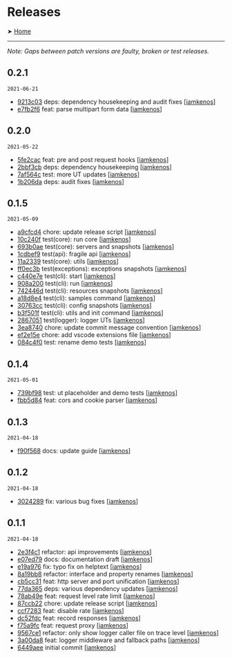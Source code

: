 # Releases

➤ [Home](../README.md)

---

_Note: Gaps between patch versions are faulty, broken or test releases._

## 0.2.1

`2021-06-21`

- [9213c03](https://github.com//iamkenos/fragile/commit/9213c03) deps: dependency housekeeping and audit fixes [[iamkenos](https://github.com/iamkenos)]
- [e7fb2f6](https://github.com//iamkenos/fragile/commit/e7fb2f6) feat: parse multipart form data [[iamkenos](https://github.com/iamkenos)]

## 0.2.0

`2021-05-22`

- [5fe2cac](https://github.com//iamkenos/fragile/commit/d5ea77d) feat: pre and post request hooks [[iamkenos](https://github.com/iamkenos)]
- [2bbf3cb](https://github.com//iamkenos/fragile/commit/2bbf3cb) deps: dependency housekeeping [[iamkenos](https://github.com/iamkenos)]
- [7af564c](https://github.com//iamkenos/fragile/commit/7af564c) test: more UT updates [[iamkenos](https://github.com/iamkenos)]
- [1b206da](https://github.com//iamkenos/fragile/commit/1b206da) deps: audit fixes [[iamkenos](https://github.com/iamkenos)]

## 0.1.5

`2021-05-09`

- [a9cfcd4](https://github.com//iamkenos/fragile/commit/a9cfcd4) chore: update release script [[iamkenos](https://github.com/iamkenos)]
- [10c240f](https://github.com//iamkenos/fragile/commit/10c240f) test(core): run core [[iamkenos](https://github.com/iamkenos)]
- [693b0ae](https://github.com//iamkenos/fragile/commit/693b0ae) test(core): servers and snapshots [[iamkenos](https://github.com/iamkenos)]
- [1cdbef9](https://github.com//iamkenos/fragile/commit/1cdbef9) test(api): fragile api [[iamkenos](https://github.com/iamkenos)]
- [11a2339](https://github.com//iamkenos/fragile/commit/11a2339) test(core): utils [[iamkenos](https://github.com/iamkenos)]
- [ff0ec3b](https://github.com//iamkenos/fragile/commit/ff0ec3b) test(exceptions): exceptions snapshots [[iamkenos](https://github.com/iamkenos)]
- [c440e7e](https://github.com//iamkenos/fragile/commit/c440e7e) test(cli): start [[iamkenos](https://github.com/iamkenos)]
- [908a200](https://github.com//iamkenos/fragile/commit/908a200) test(cli): run [[iamkenos](https://github.com/iamkenos)]
- [742446d](https://github.com//iamkenos/fragile/commit/742446d) test(cli): resources snapshots [[iamkenos](https://github.com/iamkenos)]
- [a18d8e4](https://github.com//iamkenos/fragile/commit/a18d8e4) test(cli): samples command [[iamkenos](https://github.com/iamkenos)]
- [30763cc](https://github.com//iamkenos/fragile/commit/30763cc) test(cli): config snapshots [[iamkenos](https://github.com/iamkenos)]
- [b3f501f](https://github.com//iamkenos/fragile/commit/b3f501f) test(cli): utils and init command [[iamkenos](https://github.com/iamkenos)]
- [2867051](https://github.com//iamkenos/fragile/commit/2867051) test(logger): logger UTs [[iamkenos](https://github.com/iamkenos)]
- [3ea8740](https://github.com//iamkenos/fragile/commit/3ea8740) chore: update commit message convention [[iamkenos](https://github.com/iamkenos)]
- [ef2e15e](https://github.com//iamkenos/fragile/commit/ef2e15e) chore: add vscode extensions file [[iamkenos](https://github.com/iamkenos)]
- [084c4f0](https://github.com//iamkenos/fragile/commit/084c4f0) test: rename demo tests [[iamkenos](https://github.com/iamkenos)]

## 0.1.4

`2021-05-01`

- [739bf98](https://github.com//iamkenos/fragile/commit/739bf98) test: ut placeholder and demo tests [[iamkenos](https://github.com/iamkenos)]
- [fbb5d84](https://github.com//iamkenos/fragile/commit/fbb5d84) feat: cors and cookie parser [[iamkenos](https://github.com/iamkenos)]

## 0.1.3

`2021-04-18`

- [f90f568](https://github.com//iamkenos/fragile/commit/f90f568) docs: update guide [[iamkenos](https://github.com/iamkenos)]

## 0.1.2

`2021-04-18`

- [3024289](https://github.com//iamkenos/fragile/commit/3024289) fix: various bug fixes [[iamkenos](https://github.com/iamkenos)]

## 0.1.1

`2021-04-18`

- [2e3f4c1](https://github.com//iamkenos/fragile/commit/2e3f4c1) refactor: api improvements [[iamkenos](https://github.com/iamkenos)]
- [e07ed79](https://github.com//iamkenos/fragile/commit/e07ed79) docs: documentation draft [[iamkenos](https://github.com/iamkenos)]
- [e19a976](https://github.com//iamkenos/fragile/commit/e19a976) fix: typo fix on helptext [[iamkenos](https://github.com/iamkenos)]
- [8a19bb8](https://github.com//iamkenos/fragile/commit/8a19bb8) refactor: interface and property renames [[iamkenos](https://github.com/iamkenos)]
- [cb5cc31](https://github.com//iamkenos/fragile/commit/cb5cc31) feat: http server and port unification [[iamkenos](https://github.com/iamkenos)]
- [77da365](https://github.com//iamkenos/fragile/commit/77da365) deps: various dependency updates [[iamkenos](https://github.com/iamkenos)]
- [78ab49e](https://github.com//iamkenos/fragile/commit/78ab49e) feat: request level rate limit [[iamkenos](https://github.com/iamkenos)]
- [87ccb22](https://github.com//iamkenos/fragile/commit/87ccb22) chore: update release script [[iamkenos](https://github.com/iamkenos)]
- [ccf7283](https://github.com//iamkenos/fragile/commit/ccf7283) feat: disable rate [[iamkenos](https://github.com/iamkenos)]
- [dc52fdc](https://github.com//iamkenos/fragile/commit/dc52fdc) feat: record responses [[iamkenos](https://github.com/iamkenos)]
- [f75a9fc](https://github.com//iamkenos/fragile/commit/f75a9fc) feat: request proxy [[iamkenos](https://github.com/iamkenos)]
- [9567ce1](https://github.com//iamkenos/fragile/commit/9567ce1) refactor: only show logger caller file on trace level [[iamkenos](https://github.com/iamkenos)]
- [3a00da8](https://github.com//iamkenos/fragile/commit/3a00da8) feat: logger middleware and fallback paths [[iamkenos](https://github.com/iamkenos)]
- [6449aee](https://github.com//iamkenos/fragile/commit/6449aee) initial commit [[iamkenos](https://github.com/iamkenos)]
